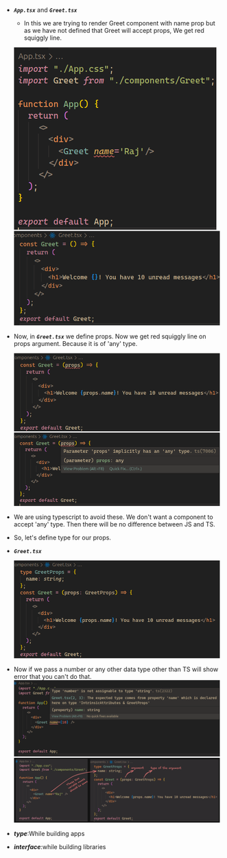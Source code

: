 - ***`App.tsx`*** and ***`Greet.tsx`***
	-  In this we are trying to render Greet component with name prop but as we have not defined that Greet will accept props, We get red squiggly line.

	 ![image](react-typescript/images/image-1.png)
	![image](react-typescript/images/image-2.png)
	
- Now, in ***`Greet.tsx`*** we define props. Now we get red squiggly line on props argument. Because it is of 'any' type.

    ![image](react-typescript/images/image-3.png)
     ![image](react-typescript/images/image-4.png)
     
- We are using typescript to avoid these. We don't want a component to accept 'any' type. Then there will be no difference between JS and TS.
- So, let's define type for our props.

- ***`Greet.tsx`***

  ![image](react-typescript/images/image-5.png)
  
- Now if we pass a number or any other data type other than TS will show error that you can't do that.
  ![image](react-typescript/images/image-6.png)
  ![image](react-typescript/images/image-7.png)

- ***type***:While building apps
- ***interface***:while building libraries
